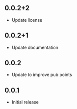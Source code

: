 ## 0.0.2+2

* Update license

## 0.0.2+1

* Update documentation


## 0.0.2

* Update to improve pub points

## 0.0.1

* Initial release
